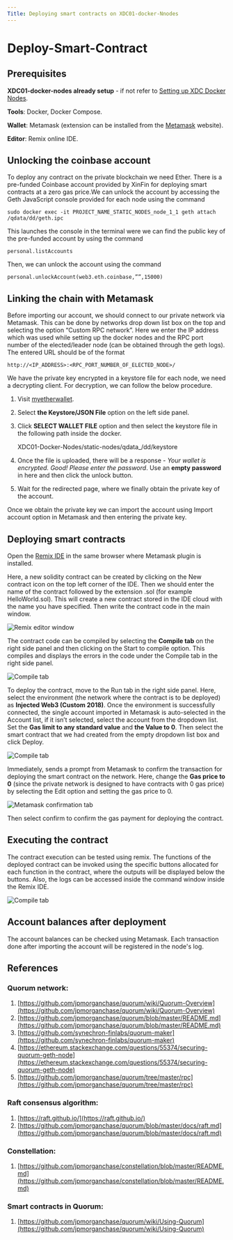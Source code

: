 ```yaml
---
Title: Deploying smart contracts on XDC01-docker-Nnodes
---
```


# Deploy-Smart-Contract

## Prerequisites

**XDC01-docker-nodes already setup** - if not refer to [Setting up XDC Docker Nodes](https://github.com/DAZLabs/XDC-Docker-Nodes/blob/master/ReadMe.md).

**Tools**: Docker, Docker Compose.

**Wallet**: Metamask \(extension can be installed from the [Metamask](https://github.com/punit-agarwal/Developer-Resource/tree/292cf026ee8057660f28bf3756370e83f1e5280b/Docs/Build/metamask.io) website\).

**Editor**: Remix online IDE.

## Unlocking the coinbase account

To deploy any contract on the private blockchain we need Ether. There is a pre-funded Coinbase account provided by XinFin for deploying smart contracts at a zero gas price.We can unlock the account by accessing the Geth JavaScript console provided for each node using the command

```text
sudo docker exec -it PROJECT_NAME_STATIC_NODES_node_1_1 geth attach /qdata/dd/geth.ipc
```

This launches the console in the terminal were we can find the public key of the pre-funded account by using the command

```text
personal.listAccounts
```

Then, we can unlock the account using the command

```text
personal.unlockAccount(web3.eth.coinbase,””,15000)
```

## Linking the chain with Metamask

Before importing our account, we should connect to our private network via Metamask. This can be done by networks drop down list box on the top and selecting the option “Custom RPC network”. Here we enter the IP address which was used while setting up the docker nodes and the RPC port number of the elected/leader node \(can be obtained through the geth logs\). The entered URL should be of the format

```text
http://<IP_ADDRESS>:<RPC_PORT_NUMBER_OF_ELECTED_NODE>/
```

We have the private key encrypted in a keystore file for each node, we need a decrypting client. For decryption, we can follow the below procedure.

1. Visit [myetherwallet](https://www.myetherwallet.com/#view-wallet-info).
2. Select **the Keystore/JSON File** option on the left side panel.
3. Click **SELECT WALLET FILE** option and then select the keystore file in the following path inside the docker.

   XDC01-Docker-Nodes/static-nodes/qdata\_/dd/keystore

4. Once the file is uploaded, there will be a response - _Your wallet is encrypted. Good! Please enter the password_. Use an **empty password** in here and then click the unlock button.
5. Wait for the redirected page, where we finally obtain the private key of the account.

Once we obtain the private key we can import the account using Import account option in Metamask and then entering the private key.

## Deploying smart contracts

Open the [Remix IDE](https://github.com/punit-agarwal/Developer-Resource/tree/292cf026ee8057660f28bf3756370e83f1e5280b/Docs/Build/remix.ethereum.org) in the same browser where Metamask plugin is installed.

Here, a new solidity contract can be created by clicking on the New contract icon on the top left corner of the IDE. Then we should enter the name of the contract followed by the extension .sol \(for example HelloWorld.sol\). This will create a new contract stored in the IDE cloud with the name you have specified. Then write the contract code in the main window.

![Remix editor window](https://github.com/punit-agarwal/Developer-Resource/tree/292cf026ee8057660f28bf3756370e83f1e5280b/Docs/image4.png)

The contract code can be compiled by selecting the **Compile tab** on the right side panel and then clicking on the Start to compile option. This compiles and displays the errors in the code under the Compile tab in the right side panel.

![Compile tab](https://github.com/punit-agarwal/Developer-Resource/tree/292cf026ee8057660f28bf3756370e83f1e5280b/Docs/image5.png)

To deploy the contract, move to the Run tab in the right side panel. Here, select the environment \(the network where the contract is to be deployed\) as **Injected Web3 \(Custom 2018\)**. Once the environment is successfully connected, the single account imported in Metamask is auto-selected in the Account list, if it isn’t selected, select the account from the dropdown list. Set the **Gas limit to any standard value** and **the Value to 0**. Then select the smart contract that we had created from the empty dropdown list box and click Deploy.

![Compile tab](https://github.com/punit-agarwal/Developer-Resource/tree/292cf026ee8057660f28bf3756370e83f1e5280b/Docs/image2.png)

Immediately, sends a prompt from Metamask to confirm the transaction for deploying the smart contract on the network. Here, change the **Gas price to 0** \(since the private network is designed to have contracts with 0 gas price\) by selecting the Edit option and setting the gas price to 0.

![Metamask confirmation tab](https://github.com/punit-agarwal/Developer-Resource/tree/292cf026ee8057660f28bf3756370e83f1e5280b/Docs/image1.png)

Then select confirm to confirm the gas payment for deploying the contract.

## Executing the contract

The contract execution can be tested using remix. The functions of the deployed contract can be invoked using the specific buttons allocated for each function in the contract, where the outputs will be displayed below the buttons. Also, the logs can be accessed inside the command window inside the Remix IDE.

![Compile tab](https://github.com/punit-agarwal/Developer-Resource/tree/292cf026ee8057660f28bf3756370e83f1e5280b/Docs/image3.png)

## Account balances after deployment

The account balances can be checked using Metamask. Each transaction done after importing the account will be registered in the node's log.

## References

### Quorum network:

1. [https://github.com/jpmorganchase/quorum/wiki/Quorum-Overview](https://github.com/jpmorganchase/quorum/wiki/Quorum-Overview)
2. [https://github.com/jpmorganchase/quorum/blob/master/README.md](https://github.com/jpmorganchase/quorum/blob/master/README.md)
3. [https://github.com/synechron-finlabs/quorum-maker](https://github.com/synechron-finlabs/quorum-maker)
4. [https://ethereum.stackexchange.com/questions/55374/securing-quorum-geth-node](https://ethereum.stackexchange.com/questions/55374/securing-quorum-geth-node)
5. [https://github.com/jpmorganchase/quorum/tree/master/rpc](https://github.com/jpmorganchase/quorum/tree/master/rpc)

### Raft consensus algorithm:

1. [https://raft.github.io/](https://raft.github.io/)
2. [https://github.com/jpmorganchase/quorum/blob/master/docs/raft.md](https://github.com/jpmorganchase/quorum/blob/master/docs/raft.md)

### Constellation:

1. [https://github.com/jpmorganchase/constellation/blob/master/README.md](https://github.com/jpmorganchase/constellation/blob/master/README.md)

### Smart contracts in Quorum:

1. [https://github.com/jpmorganchase/quorum/wiki/Using-Quorum](https://github.com/jpmorganchase/quorum/wiki/Using-Quorum)

